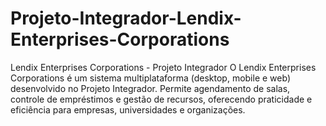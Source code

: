 # Projeto-Integrador-Lendix-Enterprises-Corporations
Lendix Enterprises Corporations - Projeto Integrador O Lendix Enterprises Corporations é um sistema multiplataforma (desktop, mobile e web) desenvolvido no Projeto Integrador. Permite agendamento de salas, controle de empréstimos e gestão de recursos, oferecendo praticidade e eficiência para empresas, universidades e organizações.

